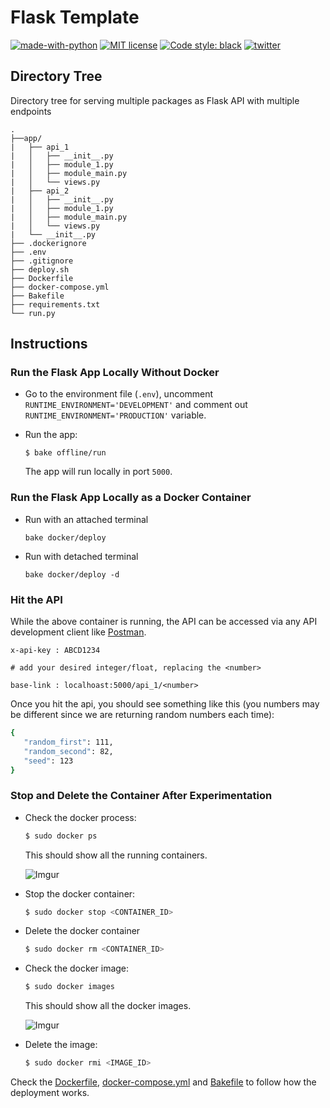 # Flask Template

[![made-with-python](https://img.shields.io/badge/Made%20with-Python-1f425f.svg)](https://www.python.org/) [![MIT license](https://img.shields.io/badge/License-MIT-blue.svg)](https://github.com/rednafi/protomate/blob/master/LICENSE) [![Code style: black](https://img.shields.io/badge/code%20style-black-000000.svg)](https://github.com/python/black)
[![twitter](https://img.shields.io/twitter/url/https/home?style=social)](https://twitter.com)


## Directory Tree
Directory tree for serving multiple packages as Flask API with multiple endpoints

```
.
├──app/
|   ├── api_1
|   │   ├── __init__.py
|   │   ├── module_1.py
|   │   ├── module_main.py
|   │   └── views.py
|   ├── api_2
|   │   ├── __init__.py
|   │   ├── module_1.py
|   │   ├── module_main.py
|   │   └── views.py
|   └── __init__.py
├── .dockerignore
├── .env
├── .gitignore
├── deploy.sh
├── Dockerfile
├── docker-compose.yml
├── Bakefile
├── requirements.txt
└── run.py
```

## Instructions

### Run the Flask App Locally Without Docker
* Go to the environment file (`.env`),
uncomment `RUNTIME_ENVIRONMENT='DEVELOPMENT'` and comment out `RUNTIME_ENVIRONMENT='PRODUCTION'` variable.

* Run the app:
    ```
    $ bake offline/run
    ```
    The app will run locally in port `5000`.

### Run the Flask App Locally as a Docker Container
* Run with an attached terminal
    ```
    bake docker/deploy
    ```
* Run with detached terminal
    ```
    bake docker/deploy -d
    ```


### Hit the API

While the above container is running, the API can be accessed via any API development client like [Postman](https://www.getpostman.com/).

```
x-api-key : ABCD1234

# add your desired integer/float, replacing the <number>

base-link : localhoast:5000/api_1/<number>
```
Once you hit the api, you should see something like this (you numbers may be different since we are returning random numbers each time):

 ```bash
 {
    "random_first": 111,
    "random_second": 82,
    "seed": 123
}
 ```

### Stop and Delete the Container After Experimentation

* Check the docker process:

    ```bash
    $ sudo docker ps
    ```
    This should show all the running containers.

    ![Imgur](https://imgur.com/SUHI5pb.png)

* Stop the docker container:

    ```bash
    $ sudo docker stop <CONTAINER_ID>
    ```
* Delete the docker container

    ```bash
    $ sudo docker rm <CONTAINER_ID>
    ```
* Check the docker image:

  ```bash
  $ sudo docker images
  ```
  This should show all the docker images.

  ![Imgur](https://imgur.com/oP4pZpL.png)


* Delete the image:

  ```bash
  $ sudo docker rmi <IMAGE_ID>
  ```

Check the [Dockerfile](https://github.com/rednafi/flask-tmplt/blob/master/Dockerfile), [docker-compose.yml](https://github.com/rednafi/flask-tmplt/blob/master/docker-compose.yml) and [Bakefile](https://github.com/rednafi/flask-tmplt/blob/master/Bakefile) to follow how the deployment works.
